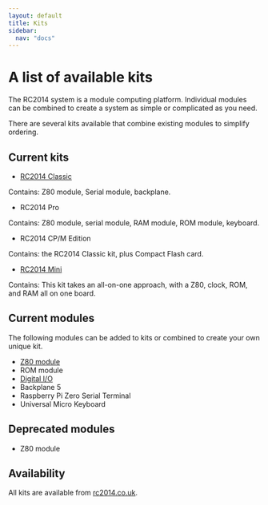 ```yaml
---
layout: default
title: Kits
sidebar:
  nav: "docs"
---
```




# A list of available kits

The RC2014 system is a module computing platform. Individual modules can be combined to create a system as simple or complicated as you need.

There are several kits available that combine existing modules to simplify ordering.

## Current kits

* [RC2014 Classic](R2014Classic/guide.html)

Contains: Z80 module, Serial module, backplane. 

* RC2014 Pro

Contains: Z80 module, serial module, RAM module, ROM module, keyboard.

* RC2014 CP/M Edition

Contains: the RC2014 Classic kit, plus Compact Flash card.

* [RC2014 Mini](rc2014mini/guide.html)

Contains: This kit takes an all-on-one approach, with a Z80, clock, ROM, and RAM all on one board.

## Current modules

The following modules can be added to kits or combined to create your own unique kit.

* [Z80 module](Z8021CPU/guide.html)
* ROM module
* [Digital I/O](digitalIO/guide.html)
* Backplane 5
* Raspberry Pi Zero Serial Terminal
* Universal Micro Keyboard

## Deprecated modules

* Z80 module

## Availability


All kits are available from [rc2014.co.uk](rc2014.co.uk).

